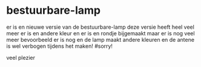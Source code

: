 # bestuurbare-lamp
er is en nieuwe versie van de bestuurbare-lamp  deze versie heeft heel veel meer er is en andere kleur en er is en rondje bijgemaakt maar er is nog veel meer  bevoorbeeld er is nog en de lamp maakt andere kleuren
 en de antene is wel verbogen tijdens het maken!
 #sorry!
 
 veel plezier
